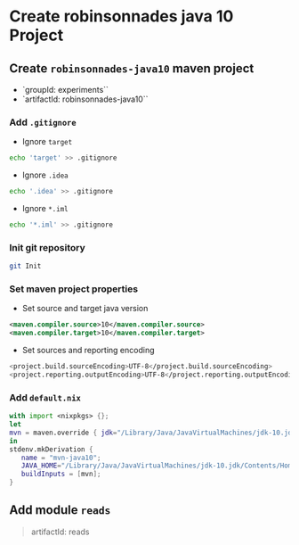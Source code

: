 # Create robinsonnades java 10 Project

## Create `robinsonnades-java10` maven project

* `groupId: experiments``
* `artifactId: robinsonnades-java10``

### Add `.gitignore`

* Ignore `target`

```zsh
echo 'target' >> .gitignore
```

* Ignore `.idea`

```sh
echo '.idea' >> .gitignore
```

* Ignore `*.iml`

```sh
echo '*.iml' >> .gitignore
```

### Init git repository

```sh
git Init
```

### Set maven project properties

* Set source and target java version

```xml
<maven.compiler.source>10</maven.compiler.source>
<maven.compiler.target>10</maven.compiler.target>
```

* Set sources and reporting encoding

```sh
<project.build.sourceEncoding>UTF-8</project.build.sourceEncoding>
<project.reporting.outputEncoding>UTF-8</project.reporting.outputEncoding>
```

### Add `default.nix`

```nix
with import <nixpkgs> {};
let
mvn = maven.override { jdk="/Library/Java/JavaVirtualMachines/jdk-10.jdk/Contents/Home/"; };
in
stdenv.mkDerivation {
   name = "mvn-java10";
   JAVA_HOME="/Library/Java/JavaVirtualMachines/jdk-10.jdk/Contents/Home/";
   buildInputs = [mvn];
}
```

## Add module `reads`

> artifactId: reads
